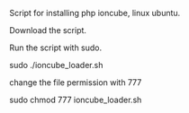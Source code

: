 Script for installing php ioncube, linux ubuntu.

Download the script.

Run the script with sudo.  

sudo ./ioncube_loader.sh

change the file permission with 777 

sudo chmod 777 ioncube_loader.sh
